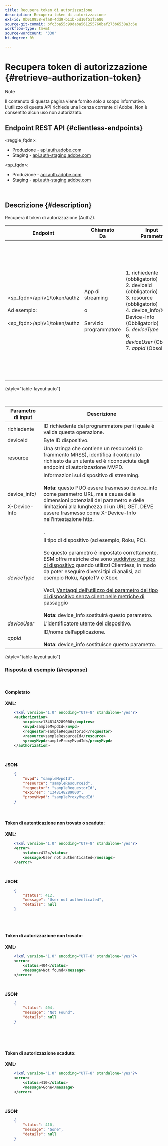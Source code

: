 ```yaml
---
title: Recupera token di autorizzazione
description: Recupera token di autorizzazione
exl-id: 0b010958-efa8-4dd9-b11b-5d10f51f5680
source-git-commit: bfc3ba55c99daba561255760baf273b6538a3c6e
workflow-type: tm+mt
source-wordcount: '330'
ht-degree: 0%

---
```


# Recupera token di autorizzazione {#retrieve-authorization-token}

>[!NOTE]
>
>Il contenuto di questa pagina viene fornito solo a scopo informativo. L’utilizzo di questa API richiede una licenza corrente di Adobe. Non è consentito alcun uso non autorizzato.

## Endpoint REST API {#clientless-endpoints}

&lt;reggie_fqdn>:

* Produzione - [api.auth.adobe.com](http://api.auth.adobe.com/)
* Staging - [api.auth-staging.adobe.com](http://api.auth-staging.adobe.com/)

&lt;sp_fqdn>:

* Produzione - [api.auth.adobe.com](http://api.auth.adobe.com/)
* Staging - [api.auth-staging.adobe.com](http://api.auth-staging.adobe.com/)

</br>

## Descrizione {#description}

Recupera il token di autorizzazione (AuthZ).  


| Endpoint | Chiamato  </br>Da | Input   </br>Parametri | HTTP  </br>Metodo | Risposta | HTTP  </br>Risposta |
| --- | --- | --- | --- | --- | --- |
| &lt;sp_fqdn>/api/v1/token/authz</br></br>Ad esempio:</br></br>&lt;sp_fqdn>/api/v1/token/authz | App di streaming</br></br>o</br></br>Servizio programmatore | 1. richiedente (obbligatorio)</br>2.  deviceId (obbligatorio)</br>3.  resource (obbligatorio)</br>4.  device_info/X-Device-Info (Obbligatorio)</br>5.  _deviceType_</br> 6.  _deviceUser_ (Obsoleto)</br>7.  _appId_ (Obsoleto) | GET | 1. Operazione riuscita</br>2.  Token di autenticazione  </br>    non trovato o scaduto:   </br>    Motivo spiegazione XML  </br>    token di autenticazione non trovato</br>3.  Token di autorizzazione  </br>    non trovato:  </br>    Spiegazione XML</br>4.  Token di autorizzazione  </br>    scaduto:  </br>    Spiegazione XML | 200 - Operazione completata  </br>412 - Nessuna autenticazione</br></br>404 - Nessuna AuthZ</br></br>410 - AuthZ scaduta |

{style="table-layout:auto"}

</br>

| Parametro di input | Descrizione |
| --- | --- |
| richiedente | ID richiedente del programmatore per il quale è valida questa operazione. |
| deviceId | Byte ID dispositivo. |
| resource | Una stringa che contiene un resourceId (o frammento MRSS), identifica il contenuto richiesto da un utente ed è riconosciuta dagli endpoint di autorizzazione MVPD. |
| device_info/</br></br>X-Device-Info | Informazioni sul dispositivo di streaming.</br></br>**Nota**: questo PUÒ essere trasmesso device_info come parametro URL, ma a causa delle dimensioni potenziali del parametro e delle limitazioni alla lunghezza di un URL GET, DEVE essere trasmesso come X-Device-Info nell’intestazione http. </br></br><!--See the full details in [Passing Device and Connection Information](http://tve.helpdocsonline.com/passing-device-information)-->. |
| _deviceType_ | Il tipo di dispositivo (ad esempio, Roku, PC).</br></br>Se questo parametro è impostato correttamente, ESM offre metriche che sono [suddiviso per tipo di dispositivo](/help/authentication/entitlement-service-monitoring-overview.md#clientless_device_type) quando utilizzi Clientless, in modo da poter eseguire diversi tipi di analisi, ad esempio Roku, AppleTV e Xbox.</br></br>Vedi, [Vantaggi dell’utilizzo del parametro del tipo di dispositivo senza client nelle metriche di passaggio ](/help/authentication/benefits-of-using-the-clientless-devicetype-parameter-in-pass-metrics.md)</br></br>**Nota**: device_info sostituirà questo parametro. |
| _deviceUser_ | L’identificatore utente del dispositivo. |
| _appId_ | ID/nome dell’applicazione. </br></br>**Nota**: device_info sostituisce questo parametro. |

{style="table-layout:auto"}


### Risposta di esempio {#response}

 

#### Completato

**XML:**

```XML
    <?xml version="1.0" encoding="UTF-8" standalone="yes"?>
    <authorization>
        <expires>1348148289000</expires>
        <mvpd>sampleMvpdId</mvpd>
        <requestor>sampleRequestorId</requestor>
        <resource>sampleResourceId</resource>
        <proxyMvpd>sampleProxyMvpdId</proxyMvpd>
    </authorization>
```

 

**JSON:**

```JSON
    {
        "mvpd": "sampleMvpdId",
        "resource": "sampleResourceId",
        "requestor": "sampleRequestorId",
        "expires": "1348148289000",
        "proxyMvpd": "sampleProxyMvpdId"
    }
```

 </br>


#### Token di autenticazione non trovato o scaduto:

**XML:**

```XML
    <?xml version="1.0" encoding="UTF-8" standalone="yes"?>
    <error>
        <status>412</status>
        <message>User not authenticated</message>
    </error>
```

 

**JSON:**

```JSON
    {
        "status": 412,
        "message": "User not authenticated",
        "details": null
    }
```

</br>
 

#### Token di autorizzazione non trovato:

**XML:**

```XML
    <?xml version="1.0" encoding="UTF-8" standalone="yes"?>
    <error>
        <status>404</status>
        <message>Not found</message>
    </error>
```

 

**JSON:**

```JSON
    {
        "status": 404,
        "message": "Not Found",
        "details": null
    }
```

</br>

 

#### Token di autorizzazione scaduto:

**XML:**

```XML
    <?xml version="1.0" encoding="UTF-8" standalone="yes"?>
    <error>
        <status>410</status>
        <message>Gone</message>
    </error>
```

 

**JSON:**

```JSON
    {
        "status": 410,
        "message": "Gone",
        "details": null
    }
```
